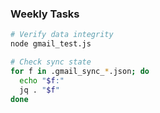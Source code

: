 ### Weekly Tasks

```bash
# Verify data integrity
node gmail_test.js

# Check sync state
for f in .gmail_sync_*.json; do
  echo "$f:"
  jq . "$f"
done
```
